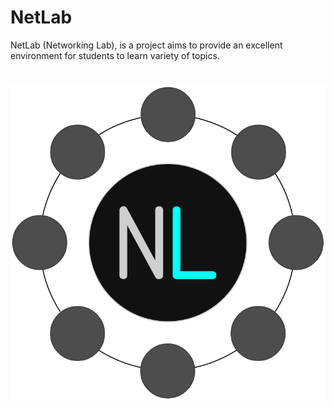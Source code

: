 # NetLab
NetLab (Networking Lab), is a project aims to provide an excellent environment for students to learn variety of topics.

<img style="margin-top:25px;" src="logo/netlab.png">
